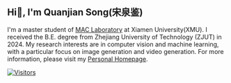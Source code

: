 ## Hi👋, I'm Quanjian Song(宋泉鉴)
I'm a master student of [MAC Laboratory](https://mac.xmu.edu.cn/) at Xiamen University(XMU). I received the B.E. degree from Zhejiang University of Technology (ZJUT) in 2024. 
My research interests are in computer vision and machine learning, with a particular focus on image generation and video generation.
For more information, please visit my [Personal Homepage](https://quanjiansong.github.io/).

[![Visitors](https://api.visitorbadge.io/api/visitors?path=https%3A%2F%2Fgithub.com%2FQuanjianSong&countColor=%23263759)](https://visitorbadge.io/status?path=https%3A%2F%2Fgithub.com%2FQuanjianSong)


<!--
**QuanjianSong/QuanjianSong** is a ✨ _special_ ✨ repository because its `README.md` (this file) appears on your GitHub profile.

Here are some ideas to get you started:

- 🔭 I’m currently working on ...
- 🌱 I’m currently learning ...
- 👯 I’m looking to collaborate on ...
- 🤔 I’m looking for help with ...
- 💬 Ask me about ...
- 📫 How to reach me: ...
- 😄 Pronouns: ...
- ⚡ Fun fact: ...
-->
